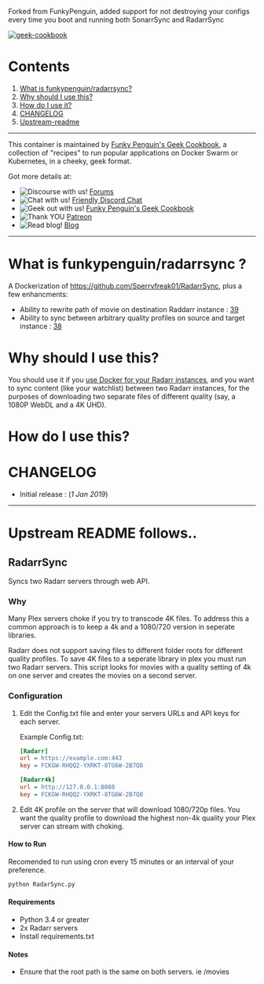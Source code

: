 Forked from FunkyPenguin, added support for not destroying your configs every time you boot and running both SonarrSync and RadarrSync

[cookbookurl]: https://geek-cookbook.funkypenguin.co.nz
[kitchenurl]: https://discourse.kitchen.funkypenguin.co.nz
[discordurl]: http://chat.funkypenguin.co.nz
[patreonurl]: https://patreon.com/funkypenguin
[blogurl]: https://www.funkypenguin.co.nz
[hub]: https://hub.docker.com/r/funkypenguin/alertmanager-discord/

[![geek-cookbook](https://raw.githubusercontent.com/funkypenguin/www.funkypenguin.co.nz/master/images/geek-kitchen-banner.png)][cookbookurl]

# Contents

1. [What is funkypenguin/radarrsync?](#what-is-funkypenguin-radarrsync)
2. [Why should I use this?](#why-should-i-use-this)
3. [How do I use it?](#how-do-i-use-this)
4. [CHANGELOG](#changelog)
5. [Upstream-readme](#Upstream-README)


---

This container is maintained by [Funky Penguin's Geek Cookbook][cookbookurl], a collection of "recipes" to run popular applications
on Docker Swarm or Kubernetes, in a cheeky, geek format.

Got more details at:
* ![Discourse with us!](https://img.shields.io/discourse/https/discourse.geek-kitchen.funkypenguin.co.nz/topics.svg) [Forums][kitchenurl]
* ![Chat with us!](https://img.shields.io/discord/396055506072109067.svg) [Friendly Discord Chat][discordurl]
* ![Geek out with us!](https://img.shields.io/badge/recipies-35+-brightgreen.svg) [Funky Penguin's Geek Cookbook][cookbookurl]
* ![Thank YOU](https://img.shields.io/badge/thank-you-brightgreen.svg) [Patreon][patreonurl]
* ![Read blog!](https://img.shields.io/badge/read-blog-brightgreen.svg) [Blog][blogurl]

---

# What is funkypenguin/radarrsync ?

A Dockerization of https://github.com/Sperryfreak01/RadarrSync, plus a few enhancments:

* Ability to rewrite path of movie on destination Raddarr instance : [39](https://github.com/Sperryfreak01/RadarrSync/pull/39)
* Ability to sync between arbitrary quality profiles on source and target instance : [38](https://github.com/Sperryfreak01/RadarrSync/pull/38)

# Why should I use this?

You should use it if you [use Docker for your Radarr instances](https://geek-cookbook.funkypenguin.co.nz/recipes/autopirate/), and you want to sync content (like your watchlist) between two Radarr instances, for the purposes of downloading
two separate files of different quality (say, a 1080P WebDL and a 4K UHD).

# How do I use this?

# CHANGELOG

* Initial release : (_1 Jan 2019_)

---


# Upstream README follows..

## RadarrSync
Syncs two Radarr servers through web API.  

### Why
Many Plex servers choke if you try to transcode 4K files. To address this a common approach is to keep a 4k and a 1080/720 version in seperate libraries.

Radarr does not support saving files to different folder roots for different quality profiles.  To save 4K files to a seperate library in plex you must run two Radarr servers.  This script looks for movies with a quality setting of 4k on one server and creates the movies on a second server.  


### Configuration
 1. Edit the Config.txt file and enter your servers URLs and API keys for each server.  

    Example Config.txt:
    ```ini
    [Radarr]
    url = https://example.com:443
    key = FCKGW-RHQQ2-YXRKT-8TG6W-2B7Q8
    
    [Radarr4k]
    url = http://127.0.0.1:8080
    key = FCKGW-RHQQ2-YXRKT-8TG6W-2B7Q8
    ```
 2. Edit 4K profile on the server that will download 1080/720p files.  You want the quality profile to download the highest non-4k quality your Plex server can stream with choking. 


#### How to Run
Recomended to run using cron every 15 minutes or an interval of your preference.
```bash
python RadarSync.py
```


#### Requirements
 * Python 3.4 or greater
 * 2x Radarr servers
 * Install requirements.txt

#### Notes
 * Ensure that the root path is the same on both servers. ie /movies
 
 
 
